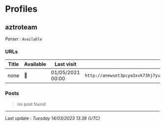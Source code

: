 # Profiles

## **aztroteam**


_Parser : `Available`_

### URLs
| Title | Available | Last visit | fqdn | Screenshot 
|---|---|---|---|---|
| none | 🔴 | 01/05/2021 00:00 | `http://anewset3pcya3xvk73hj7yunuamutxxsm5sohkdi32blhmql55tvgqad.onion` | ❌ | 

### Posts

> no post found


 --- 


Last update : _Tuesday 14/03/2023 13.38 (UTC)_
